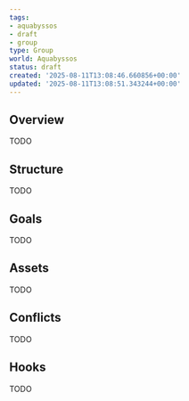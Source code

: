 ```yaml
---
tags:
- aquabyssos
- draft
- group
type: Group
world: Aquabyssos
status: draft
created: '2025-08-11T13:08:46.660856+00:00'
updated: '2025-08-11T13:08:51.343244+00:00'
---
```



## Overview

TODO
## Structure

TODO
## Goals

TODO
## Assets

TODO
## Conflicts

TODO
## Hooks

TODO
